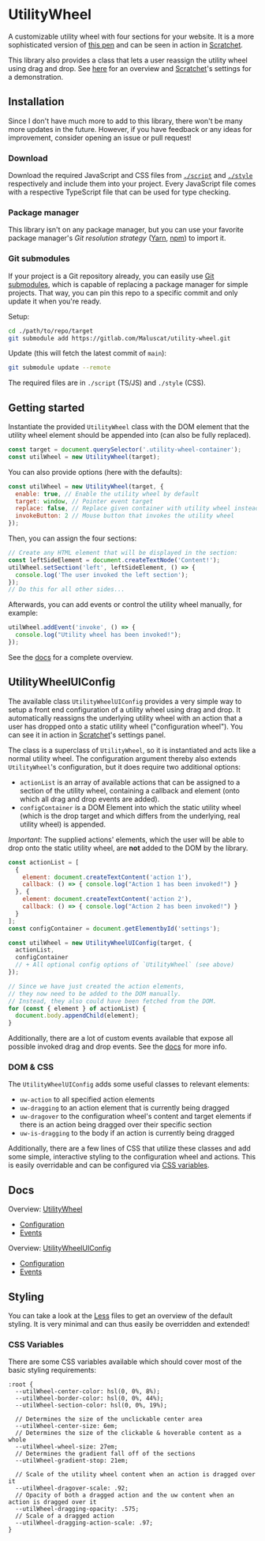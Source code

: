 # UtilityWheel
A customizable utility wheel with four sections for your website.
It is a more sophisticated version of
[this pen](https://codepen.io/Maluscat/full/QWBWbWw) and can be seen in action
in [Scratchet](https://scratchet.malus.zone/).

This library also provides a class that lets a user reassign the utility wheel
using drag and drop. See [here](#utilitywheeluiconfig) for an overview and
[Scratchet](https://scratchet.malus.zone/)'s settings for a demonstration.


## Installation
Since I don't have much more to add to this library, there won't be many more
updates in the future.
However, if you have feedback or any ideas for improvement, consider opening
an issue or pull request!

### Download
Download the required JavaScript and CSS files from [`./script`](./script)
and [`./style`](./style) respectively and include them into your project.
Every JavaScript file comes with a respective TypeScript file that can be used
for type checking.

### Package manager
This library isn't on any package manager, but you can use your favorite package
manager's *Git resolution strategy* ([Yarn](https://yarnpkg.com/cli/add),
[npm](https://docs.npmjs.com/cli/v6/commands/npm-install)) to import it.

### Git submodules
If your project is a Git repository already, you can easily use
[Git submodules](https://git-scm.com/book/en/v2/Git-Tools-Submodules), which is
capable of replacing a package manager for simple projects. That way, you can pin
this repo to a specific commit and only update it when you're ready.

Setup:
```sh
cd ./path/to/repo/target
git submodule add https://gitlab.com/Maluscat/utility-wheel.git
```

Update (this will fetch the latest commit of `main`):
```sh
git submodule update --remote
```

The required files are in `./script` (TS/JS) and `./style` (CSS).


## Getting started
Instantiate the provided `UtilityWheel` class with the DOM element that the
utility wheel element should be appended into (can also be fully replaced).
```js
const target = document.querySelector('.utility-wheel-container');
const utilWheel = new UtilityWheel(target);
```

You can also provide options (here with the defaults):
```js
const utilWheel = new UtilityWheel(target, {
  enable: true, // Enable the utility wheel by default
  target: window, // Pointer event target
  replace: false, // Replace given container with utility wheel instead of appending
  invokeButton: 2 // Mouse button that invokes the utility wheel
});
```

Then, you can assign the four sections:
```js
// Create any HTML element that will be displayed in the section:
const leftSideElement = document.createTextNode('Content!');
utilWheel.setSection('left', leftSideElement, () => {
  console.log('The user invoked the left section');
});
// Do this for all other sides...
```

Afterwards, you can add events or control the utility wheel manually,
for example:
```js
utilWheel.addEvent('invoke', () => {
  console.log("Utility wheel has been invoked!");
});
```
See the [docs](#docs) for a complete overview.


## UtilityWheelUIConfig
The available class `UtilityWheelUIConfig` provides a very simple way to
setup a front end configuration of a utility wheel using drag and drop.
It automatically reassigns the underlying utility wheel with an action that
a user has dropped onto a static utility wheel ("configuration wheel").
You can see it in action in [Scratchet](https://scratchet.malus.zone/)'s
settings panel.

The class is a superclass of `UtilityWheel`, so it is instantiated and acts
like a normal utility wheel. The configuration argument thereby also extends
`UtilityWheel`'s configuration, but it does require two additional options:
- `actionList` is an array of available actions that can be assigned to a
  section of the utility wheel, containing a callback and element (onto which
  all drag and drop events are added).
- `configContainer` is a DOM Element into which the static utility wheel
  (which is the drop target and which differs from the underlying, real utility
  wheel) is appended.

*Important*: The supplied actions' elements, which the user will be able to
drop onto the static utility wheel, are **not** added to the DOM by the library.

```js
const actionList = [
  {
    element: document.createTextContent('action 1'),
    callback: () => { console.log("Action 1 has been invoked!") }
  }, {
    element: document.createTextContent('action 2'),
    callback: () => { console.log("Action 2 has been invoked!") }
  }
];
const configContainer = document.getElementbyId('settings');

const utilWheel = new UtilityWheelUIConfig(target, {
  actionList,
  configContainer
  // + All optional config options of `UtilityWheel` (see above)
});

// Since we have just created the action elements,
// they now need to be added to the DOM manually.
// Instead, they also could have been fetched from the DOM.
for (const { element } of actionList) {
  document.body.appendChild(element);
}
```

Additionally, there are a lot of custom events available that expose all possible
invoked drag and drop events. See the [docs](#docs) for more info.

### DOM & CSS
The `UtilityWheelUIConfig` adds some useful classes to relevant elements:
- `uw-action` to all specified action elements
- `uw-dragging` to an action element that is currently being dragged
- `uw-dragover` to the configuration wheel's content and target elements
   if there is an action being dragged over their specific section
- `uw-is-dragging` to the body if an action is currently being dragged

Additionally, there are a few lines of CSS that utilize these classes and add
some simple, interactive styling to the configuration wheel and actions. This is
easily overridable and can be configured via [CSS variables](#css-variables).


## Docs
Overview: [UtilityWheel](https://docs.malus.zone/utility-wheel/#UtilityWheel.UtilityWheel)
- [Configuration](https://docs.malus.zone/utility-wheel/#UtilityWheel.Config)
- [Events](https://docs.malus.zone/utility-wheel/#UtilityWheel.Events)

Overview: [UtilityWheelUIConfig](https://docs.malus.zone/utility-wheel/#UtilityWheelUIConfig.UtilityWheelUIConfig)
- [Configuration](https://docs.malus.zone/utility-wheel/#UtilityWheelUIConfig.Config)
- [Events](https://docs.malus.zone/utility-wheel/#UtilityWheelUIConfig.UIEvents)


## Styling
You can take a look at the [Less](./style/less) files to get an overview of
the default styling. It is very minimal and can thus easily be overridden
and extended!

### CSS Variables
There are some CSS variables available which should cover most of the basic
styling requirements:
```less
:root {
  --utilWheel-center-color: hsl(0, 0%, 8%);
  --utilWheel-border-color: hsl(0, 0%, 44%);
  --utilWheel-section-color: hsl(0, 0%, 19%);
  
  // Determines the size of the unclickable center area
  --utilWheel-center-size: 6em;
  // Determines the size of the clickable & hoverable content as a whole
  --utilWheel-wheel-size: 27em;
  // Determines the gradient fall off of the sections
  --utilWheel-gradient-stop: 21em;

  // Scale of the utility wheel content when an action is dragged over it
  --utilWheel-dragover-scale: .92;
  // Opacity of both a dragged action and the uw content when an action is dragged over it
  --utilWheel-dragging-opacity: .575;
  // Scale of a dragged action
  --utilWheel-dragging-action-scale: .97;
}
```

